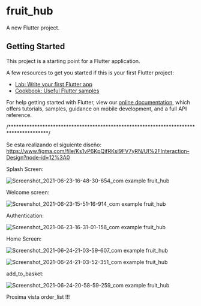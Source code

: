 # fruit_hub

A new Flutter project.

## Getting Started

This project is a starting point for a Flutter application.

A few resources to get you started if this is your first Flutter project:

- [Lab: Write your first Flutter app](https://flutter.dev/docs/get-started/codelab)
- [Cookbook: Useful Flutter samples](https://flutter.dev/docs/cookbook)

For help getting started with Flutter, view our
[online documentation](https://flutter.dev/docs), which offers tutorials,
samples, guidance on mobile development, and a full API reference.

/***************************************************************************************/

Se esta realizando el siguiente diseño: https://www.figma.com/file/Ks1vP6KpQifRKsl9FV7yRN/UI%2FInteraction-Design?node-id=12%3A0

Splash Screen:

![Screenshot_2021-06-23-16-48-30-654_com example fruit_hub](https://user-images.githubusercontent.com/36460315/123172552-e9c71300-d442-11eb-99cd-7834a373e866.jpg)

Welcome screen:

![Screenshot_2021-06-23-15-51-16-914_com example fruit_hub](https://user-images.githubusercontent.com/36460315/123172641-05321e00-d443-11eb-9d97-66035f1d05c9.jpg)

Authentication:

![Screenshot_2021-06-23-16-31-01-156_com example fruit_hub](https://user-images.githubusercontent.com/36460315/123172711-20049280-d443-11eb-913f-f1dd0fc7e0c7.jpg)

Home Screen:

![Screenshot_2021-06-24-21-03-59-607_com example fruit_hub](https://user-images.githubusercontent.com/36460315/123357775-cd54d480-d52f-11eb-9a87-c788577a0398.jpg)

![Screenshot_2021-06-24-21-03-52-351_com example fruit_hub](https://user-images.githubusercontent.com/36460315/123357784-d180f200-d52f-11eb-8940-befd487b2529.jpg)

add_to_basket:

![Screenshot_2021-06-24-20-58-59-259_com example fruit_hub](https://user-images.githubusercontent.com/36460315/123357522-443d9d80-d52f-11eb-93e1-210aadc065f9.jpg)

Proxima vista order_list !!!
